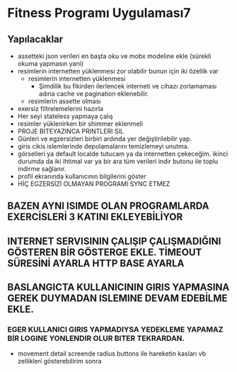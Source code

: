 # Fitness Programı Uygulaması7

## Yapılacaklar
- assetteki json verileri en başta oku ve mobx modeline ekle (sürekli okuma yapmasın yani)
- resimlerin internetten yüklenmesi zor olabilir bunun için iki özellik var
  - resimlerin internetten yüklenmesi
    - Şimdilik bu fikirden ilerlencek interneti ve cihazı zorlamaması adına cache ve pagination eklenebilir. 
  - resimlerin assette olması
- exersiz filtrelemelerini hazırla
- Her seyi stateless yapmaya çalış
- resimler yüklenirken bir shimmer eklenmeli
- PROJE BITEYAZINCA PRINTLERI SIL
- Günleri ve egzersizleri birbiri ardında yer değiştirilebilir yap.
- giris cikis islemlerinde depolamalarını temizlemeyi unutma.
- görselleri ya default localde tutucam ya da internetten çekeceğim. ikinci durumda da iki ihtimal var ya bir ara tüm verileri indir butonu ile toplu indirme sağlanır.
- profil ekranında kullanıcının bilgilerini göster
- HİÇ EGZERSİZİ OLMAYAN PROGRAMI SYNC ETMEZ
## BAZEN AYNI ISIMDE OLAN PROGRAMLARDA EXERCİSLERİ 3 KATINI EKLEYEBİLİYOR
## INTERNET SERVISININ ÇALIŞIP ÇALIŞMADIĞINI GÖSTEREN BİR GÖSTERGE EKLE. TİMEOUT SÜRESİNİ AYARLA HTTP BASE AYARLA
## BASLANGICTA KULLANICININ GIRIS YAPMASINA GEREK DUYMADAN ISLEMINE DEVAM EDEBİLME EKLE.
### EGER KULLANICI GIRIS YAPMADIYSA YEDEKLEME YAPAMAZ BİR LOGINE YONLENDIR OLUR BITER TEKRARDAN.
- movement detail screende radius buttons ile hareketin kasları vb zellikleri gösterebilirim sonra





